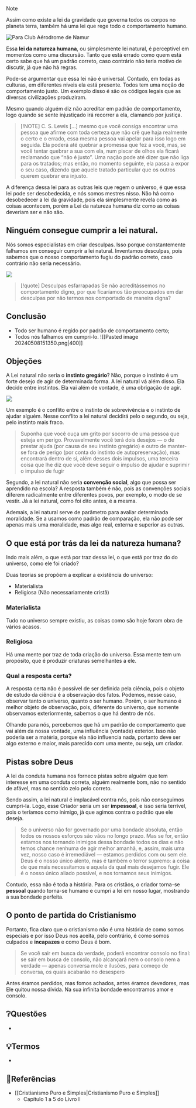 > [!Note]
>  Assim como existe a lei da gravidade que governa todos os corpos no planeta terra, também há uma lei  que rege todo o comportamento humano.

![Para Club Aérodrome de Namur](https://images.unsplash.com/photo-1474623809196-26c1d33457cc?crop=entropy&cs=tinysrgb&fit=max&fm=jpg&ixid=M3wzNjAwOTd8MHwxfHNlYXJjaHwzNXx8Z3Jhdml0eXxlbnwwfDB8fHwxNzE1MTkwMTgyfDA&ixlib=rb-4.0.3&q=80&w=400|100)

Essa **lei da natureza humana**, ou simplesmente lei natural, é perceptível em momentos como uma discursão. Tanto que está errado como quem está certo sabe que há um padrão correto, caso contrário não teria motivo de discutir, já que não há regras.

Pode-se argumentar que essa lei não é universal. Contudo, em todas as culturas, em diferentes níveis ela está presente. Todos tem uma noção de comportamento justo. Um exemplo disso é são os códigos legais que as diversas civilizações produziram.

Mesmo quando alguém diz não acreditar em padrão de comportamento, logo quando se sente injustiçado irá recorrer a ela, clamando por justiça.

> [!NOTE] C. S. Lewis
>[...] mesmo que você consiga encontrar uma pessoa que afirme com toda certeza que não crê que haja realmente o certo e o errado, essa mesma pessoa vai apelar para isso logo em seguida. Ela poderá até quebrar a promessa que fez a você, mas, se você tentar quebrar a sua com ela, num piscar de olhos ela ficará reclamando que “não é justo”. Uma nação pode até dizer que não liga para os tratados; mas então, no momento seguinte, ela passa a expor o seu caso, dizendo que aquele tratado particular que os outros querem quebrar era injusto.


A diferença dessa lei para as outras leis que regem o universo, é que essa lei pode ser desobedecida, e nós somos mestres nisso. Não há como desobedecer a lei da gravidade, pois ela simplesmente revela como as coisas acontecem, porém a Lei da natureza humana diz como as coisas deveriam ser e não são.



## Ninguém consegue cumprir a lei natural.
Nós somos especialistas em criar desculpas. Isso porque constantemente falhamos em conseguir cumprir a lei natural. Inventamos desculpas, pois sabemos que o nosso comportamento fugiu do padrão correto, caso contrário não seria necessário.

![](https://entreassarjetas.files.wordpress.com/2017/05/19-desculpas-esfarrapadas-22-05-17.png?w=676)


> [!quote] Desculpas esfarrapadas
> Se não acreditássemos no comportamento digno, por que ficaríamos tão preocupados em dar desculpas por não termos nos comportado de maneira digna?

## Conclusão
- Todo ser humano é regido por padrão de comportamento certo;
- Todos nós falhamos em cumpri-lo.
![[Pasted image 20240508151350.png|400]]
## Objeções
A Lei natural não seria o **instinto gregário**? Não, porque o instinto é um forte desejo de agir de determinada forma. A lei natural vá além disso. Ela decide entre instintos. Ela vai além de vontade, é uma obrigação de agir.

![](https://search.app.goo.gl/s6CTUQq)

Um exemplo é o conflito entre o instinto de sobrevivência e o instinto de ajudar alguém.  Nesse conflito a lei natural decidirá pelo o segundo, ou seja, pelo instinto mais fraco. 

> Suponha que você ouça um grito por socorro de uma pessoa que esteja em perigo. Provavelmente você terá dois desejos — o de prestar ajuda (por causa de seu instinto gregário) e outro de manter-se fora de perigo (por conta do instinto de autopreservação), mas encontrará dentro de si, além desses dois impulsos, uma terceira coisa que lhe diz que você deve seguir o impulso de ajudar e suprimir o impulso de fugir

Segundo, a lei natural não seria **convenção social**, algo que possa ser aprendido na escola?
A resposta também é não, pois as convenções sociais diferem radicalmente entre diferentes povos, por exemplo, o modo de se vestir. Já a lei natural, como foi dito antes, é a mesma.

Ademais, a lei natural serve de parâmetro para avaliar determinada moralidade. Se a usamos como padrão de comparação, ela não pode ser apenas mais uma moralidade, mas algo real, externa e superior as outras.

##  O que está por trás da lei da natureza humana?
Indo mais além, o que está por traz dessa lei, o que está por traz do do universo, como ele foi criado?

Duas teorias se propõem a explicar a existência do universo:
- Materialista
- Religiosa (Não necessariamente cristã)

### Materialista
Tudo no universo sempre existiu, as coisas como são hoje foram obra de vários acasos.

### Religiosa
Há uma mente por traz de toda criação do universo. Essa mente tem um propósito, que é produzir criaturas semelhantes a ele.

### Qual a resposta certa?

A resposta certa não é possível de ser definida pela ciência, pois o objeto de estudo da ciência é a observação dos fatos. Podemos, nesse caso, observar tanto o universo, quanto o ser humano. Porém, o ser humano é melhor objeto de observação, pois, diferente do universo, que somente observamos exteriormente, sabemos o que há dentro de nós.

Olhando para nós, percebemos que há um padrão de comportamento que vai além da nossa vontade, uma influência (vontade) exterior. Isso não poderia ser a matéria, porque ela não influencia nada, portanto deve ser algo externo e maior, mais parecido com uma mente, ou seja, um criador.

## Pistas sobre Deus

A lei da conduta humana nos fornece pistas sobre alguém que tem interesse em uma conduta correta, alguém realmente bom, não no sentido de afável, mas no sentido zelo pelo correto.

Sendo assim, a lei natural é implacável contra nós, pois não conseguimos cumpri-la. Logo, esse Criador seria um ser **impessoal**, e isso seria terrível, pois o teríamos como inimigo, já que agimos contra o padrão que ele deseja. 

> Se o universo não for governado por uma bondade absoluta, então todos os nossos esforços são vãos no longo prazo. Mas se for, então estamos nos tornando inimigos dessa bondade todos os dias e não temos chance nenhuma de agir melhor amanhã, e, assim, mais uma vez, nosso caso é irremediável — estamos perdidos com ou sem ele. Deus é o nosso único alento, mas é também o terror supremo: a coisa de que mais necessitamos e aquela da qual mais desejamos fugir. Ele é o nosso único aliado possível, e nos tornamos seus inimigos.

Contudo, essa não é toda a história. Para os cristãos, o criador torna-se **pessoal** quando torna-se humano e cumpri a lei em nosso lugar, mostrando a sua bondade perfeita.

## O ponto de partida do Cristianismo
Portanto, fica claro que o cristianismo não é uma história de como somos especiais e por isso Deus nos aceita, pelo contrário, é como somos culpados e **incapazes** e como Deus é bom.

> Se você sair em busca da verdade, poderá encontrar consolo no final: se sair em busca de consolo, não alcançará nem o consolo nem a verdade — apenas conversa mole e ilusões, para começo de conversa, os quais acabarão no desespero

Antes éramos perdidos, mas fomos achados, antes éramos devedores, mas Ele quitou nossa dívida. Na sua infinita bondade encontramos amor e consolo.


## ❔Questões 
<!-- What remains for you to consider? --> 
- 

## 💡Termos
<!-- Links to definition pages -->
- 

## 🔗Referências
<!-- Links to pages not referenced in the content -->
- [[Cristianismo Puro e Simples|Cristianismo Puro e Simples]]
	- Capítulo 1 a 5 do Livro I

